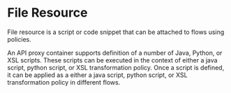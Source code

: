 <!-- loio79299d3594a949f098fcd41a07bcd9cc -->

# File Resource

File resource is a script or code snippet that can be attached to flows using policies.

An API proxy container supports definition of a number of Java, Python, or XSL scripts. These scripts can be executed in the context of either a java script, python script, or XSL transformation policy. Once a script is defined, it can be applied as a either a java script, python script, or XSL transformation policy in different flows.

